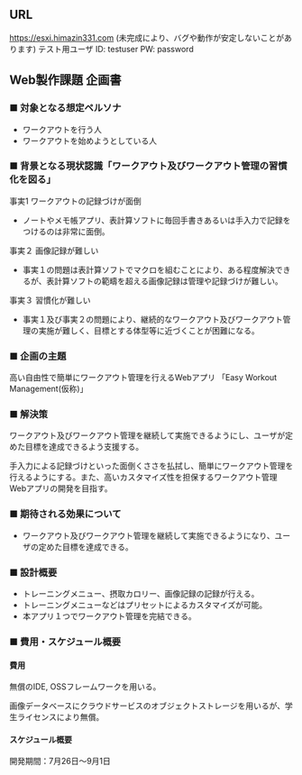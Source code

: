 ## URL
https://esxi.himazin331.com
(未完成により、バグや動作が安定しないことがあります)
テスト用ユーザ
ID: testuser
PW: password


## Web製作課題 企画書
### ■	対象となる想定ペルソナ
- ワークアウトを行う人
- ワークアウトを始めようとしている人
### ■	背景となる現状認識「ワークアウト及びワークアウト管理の習慣化を図る」
事実1 ワークアウトの記録づけが面倒
- ノートやメモ帳アプリ、表計算ソフトに毎回手書きあるいは手入力で記録をつけるのは非常に面倒。

事実２ 画像記録が難しい
- 事実１の問題は表計算ソフトでマクロを組むことにより、ある程度解決できるが、表計算ソフトの範疇を超える画像記録は管理や記録づけが難しい。

事実３ 習慣化が難しい
- 事実１及び事実２の問題により、継続的なワークアウト及びワークアウト管理の実施が難しく、目標とする体型等に近づくことが困難になる。
### ■	企画の主題
高い自由性で簡単にワークアウト管理を行えるWebアプリ
「Easy Workout Management(仮称)」
### ■	解決策
ワークアウト及びワークアウト管理を継続して実施できるようにし、ユーザが定めた目標を達成できるよう支援する。

手入力による記録づけといった面倒くささを払拭し、簡単にワークアウト管理を行えるようにする。また、高いカスタマイズ性を担保するワークアウト管理Webアプリの開発を目指す。
### ■	期待される効果について
- ワークアウト及びワークアウト管理を継続して実施できるようになり、ユーザの定めた目標を達成できる。
### ■	設計概要
- トレーニングメニュー、摂取カロリー、画像記録の記録が行える。
- トレーニングメニューなどはプリセットによるカスタマイズが可能。
- 本アプリ１つでワークアウト管理を完結できる。

### ■	費用・スケジュール概要
#### 費用
無償のIDE, OSSフレームワークを用いる。

画像データベースにクラウドサービスのオブジェクトストレージを用いるが、学生ライセンスにより無償。
#### スケジュール概要
開発期間：7月26日～9月1日
